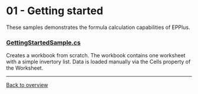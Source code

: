 ﻿# 01 - Getting started
These samples demonstrates the formula calculation capabilities of EPPlus.

### [GettingStartedSample.cs](GettingStartedSample.cs)
Creates a workbook from scratch. The workbook contains one worksheet with a simple invertory list.
Data is loaded manually via the Cells property of the Worksheet.

---
[Back to overview](/Readme.md)
